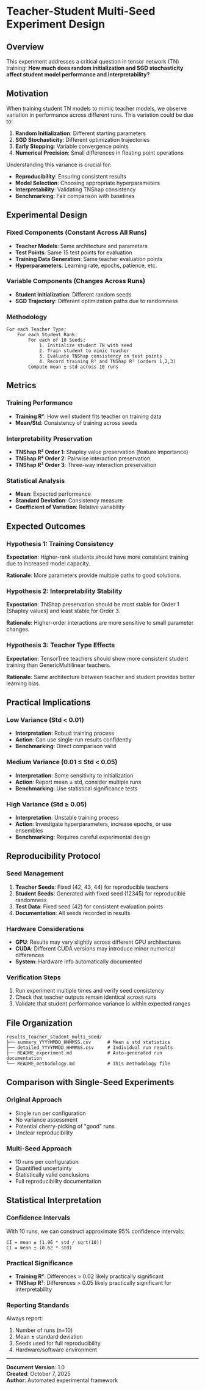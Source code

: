 # Teacher-Student Multi-Seed Experiment Design

## Overview

This experiment addresses a critical question in tensor network (TN) training: **How much does random initialization and SGD stochasticity affect student model performance and interpretability?**

## Motivation

When training student TN models to mimic teacher models, we observe variation in performance across different runs. This variation could be due to:

1. **Random Initialization**: Different starting parameters
2. **SGD Stochasticity**: Different optimization trajectories  
3. **Early Stopping**: Variable convergence points
4. **Numerical Precision**: Small differences in floating point operations

Understanding this variance is crucial for:
- **Reproducibility**: Ensuring consistent results
- **Model Selection**: Choosing appropriate hyperparameters
- **Interpretability**: Validating TNShap consistency
- **Benchmarking**: Fair comparison with baselines

## Experimental Design

### Fixed Components (Constant Across All Runs)
- **Teacher Models**: Same architecture and parameters
- **Test Points**: Same 15 test points for evaluation
- **Training Data Generation**: Same teacher evaluation points
- **Hyperparameters**: Learning rate, epochs, patience, etc.

### Variable Components (Changes Across Runs)
- **Student Initialization**: Different random seeds
- **SGD Trajectory**: Different optimization paths due to randomness

### Methodology
```
For each Teacher Type:
    For each Student Rank:
        For each of 10 Seeds:
            1. Initialize student TN with seed
            2. Train student to mimic teacher
            3. Evaluate TNShap consistency on test points
            4. Record training R² and TNShap R² (orders 1,2,3)
        Compute mean ± std across 10 runs
```

## Metrics

### Training Performance
- **Training R²**: How well student fits teacher on training data
- **Mean/Std**: Consistency of training across seeds

### Interpretability Preservation
- **TNShap R² Order 1**: Shapley value preservation (feature importance)
- **TNShap R² Order 2**: Pairwise interaction preservation
- **TNShap R² Order 3**: Three-way interaction preservation

### Statistical Analysis
- **Mean**: Expected performance
- **Standard Deviation**: Consistency measure
- **Coefficient of Variation**: Relative variability

## Expected Outcomes

### Hypothesis 1: Training Consistency
**Expectation**: Higher-rank students should have more consistent training due to increased model capacity.

**Rationale**: More parameters provide multiple paths to good solutions.

### Hypothesis 2: Interpretability Stability
**Expectation**: TNShap preservation should be most stable for Order 1 (Shapley values) and least stable for Order 3.

**Rationale**: Higher-order interactions are more sensitive to small parameter changes.

### Hypothesis 3: Teacher Type Effects
**Expectation**: TensorTree teachers should show more consistent student training than GenericMultilinear teachers.

**Rationale**: Same architecture between teacher and student provides better learning bias.

## Practical Implications

### Low Variance (Std < 0.01)
- **Interpretation**: Robust training process
- **Action**: Can use single-run results confidently
- **Benchmarking**: Direct comparison valid

### Medium Variance (0.01 ≤ Std < 0.05)
- **Interpretation**: Some sensitivity to initialization
- **Action**: Report mean ± std, consider multiple runs
- **Benchmarking**: Use statistical significance tests

### High Variance (Std ≥ 0.05)
- **Interpretation**: Unstable training process
- **Action**: Investigate hyperparameters, increase epochs, or use ensembles
- **Benchmarking**: Requires careful experimental design

## Reproducibility Protocol

### Seed Management
1. **Teacher Seeds**: Fixed (42, 43, 44) for reproducible teachers
2. **Student Seeds**: Generated with fixed seed (12345) for reproducible randomness
3. **Test Data**: Fixed seed (42) for consistent evaluation points
4. **Documentation**: All seeds recorded in results

### Hardware Considerations
- **GPU**: Results may vary slightly across different GPU architectures
- **CUDA**: Different CUDA versions may introduce minor numerical differences
- **System**: Hardware info automatically documented

### Verification Steps
1. Run experiment multiple times and verify seed consistency
2. Check that teacher outputs remain identical across runs
3. Validate that student performance variance is within expected ranges

## File Organization

```
results_teacher_student_multi_seed/
├── summary_YYYYMMDD_HHMMSS.csv      # Mean ± std statistics
├── detailed_YYYYMMDD_HHMMSS.csv     # Individual run results  
├── README_experiment.md             # Auto-generated run documentation
└── README_methodology.md            # This methodology file
```

## Comparison with Single-Seed Experiments

### Original Approach
- Single run per configuration
- No variance assessment
- Potential cherry-picking of "good" runs
- Unclear reproducibility

### Multi-Seed Approach  
- 10 runs per configuration
- Quantified uncertainty
- Statistically valid conclusions
- Full reproducibility documentation

## Statistical Interpretation

### Confidence Intervals
With 10 runs, we can construct approximate 95% confidence intervals:
```
CI = mean ± (1.96 * std / sqrt(10))
CI = mean ± (0.62 * std)
```

### Practical Significance
- **Training R²**: Differences > 0.02 likely practically significant
- **TNShap R²**: Differences > 0.05 likely practically significant for interpretability

### Reporting Standards
Always report:
1. Number of runs (n=10)
2. Mean ± standard deviation
3. Seeds used for full reproducibility
4. Hardware/software environment

---

**Document Version**: 1.0  
**Created**: October 7, 2025  
**Author**: Automated experimental framework
